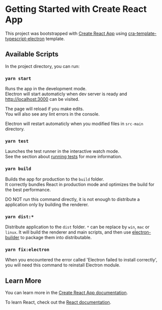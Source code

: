 # Getting Started with Create React App

This project was bootstrapped with [Create React App](https://github.com/facebook/create-react-app) using [cra-template-typescript-electron](https://github.com/vixalie/cra-template-typescript-electron) template.

## Available Scripts

In the project directory, you can run:

### `yarn start`

Runs the app in the development mode.\
Electron will start automaticly when dev server is ready and [http://localhost:3000](http://localhost:3000) can be visited.

The page will reload if you make edits.\
You will also see any lint errors in the console.

Electron will restart automaticly when you modified files in `src-main` directory.

### `yarn test`

Launches the test runner in the interactive watch mode.\
See the section about [running tests](https://facebook.github.io/create-react-app/docs/running-tests) for more information.

### `yarn build`

Builds the app for production to the `build` folder.\
It correctly bundles React in production mode and optimizes the build for the best performance.

DO NOT run this command directly, it is not enough to distribute a application only by building the renderer.

### `yarn dist:*`

Distribute application to the `dist` folder. `*` can be replace by `win`, `mac` or `linux`. It will build the renderer and main scripts, and then use [electron-builder](https://www.electron.build/) to package them into distributable.

### `yarn fix:electron`

When you encountered the error called 'Electron failed to install correctly', you will need this command to reinstall Electron module.

## Learn More

You can learn more in the [Create React App documentation](https://facebook.github.io/create-react-app/docs/getting-started).

To learn React, check out the [React documentation](https://reactjs.org/).
